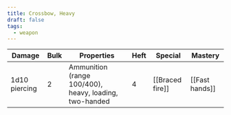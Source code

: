 ```yaml
---
title: Crossbow, Heavy
draft: false
tags:
  - weapon
---
```

| Damage        | Bulk | Properties                                             | Heft | Special               | Mastery             |
| ------------- | ---- | ------------------------------------------------------ | ---- | --------------------- | ------------------- |
| 1d10 piercing | 2    | Ammunition (range 100/400), heavy, loading, two-handed | 4    | [[Braced fire]]       | [[Fast hands]]      |
